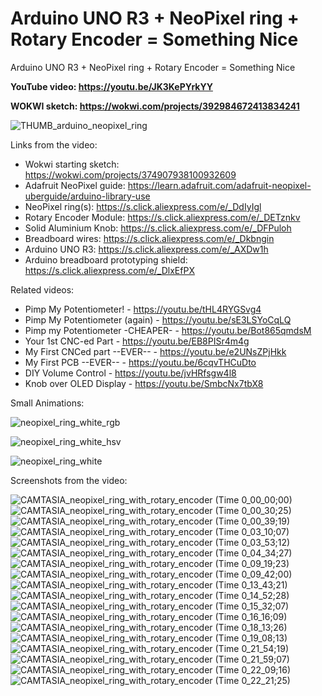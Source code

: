 # Arduino UNO R3 + NeoPixel ring + Rotary Encoder = Something Nice
Arduino UNO R3 + NeoPixel ring + Rotary Encoder = Something Nice

**YouTube video: https://youtu.be/JK3KePYrkYY**

**WOKWI sketch: https://wokwi.com/projects/392984672413834241**


![THUMB_arduino_neopixel_ring](https://github.com/upiir/arduino_neopixel_rings/assets/117754156/4e4a84ac-7bdd-4296-a003-c34cb91c94ff)


Links from the video:
- Wokwi starting sketch: https://wokwi.com/projects/374907938100932609
- Adafruit NeoPixel guide: https://learn.adafruit.com/adafruit-neopixel-uberguide/arduino-library-use
- NeoPixel ring(s): https://s.click.aliexpress.com/e/_DdIyIgl
- Rotary Encoder Module: https://s.click.aliexpress.com/e/_DETznkv
- Solid Aluminium Knob: https://s.click.aliexpress.com/e/_DFPuloh
- Breadboard wires: https://s.click.aliexpress.com/e/_Dkbngin
- Arduino UNO R3: https://s.click.aliexpress.com/e/_AXDw1h
- Arduino breadboard prototyping shield: https://s.click.aliexpress.com/e/_DlxEfPX

Related videos:
- Pimp My Potentiometer! - https://youtu.be/tHL4RYGSvg4
- Pimp My Potentiometer (again) - https://youtu.be/sE3LSYoCqLQ
- Pimp my Potentiometer -CHEAPER- - 	https://youtu.be/Bot865qmdsM
- Your 1st CNC-ed Part - https://youtu.be/EB8PISr4m4g
- My First CNCed part --EVER-- - https://youtu.be/e2UNsZPjHkk
- My First PCB --EVER-- - https://youtu.be/6cqvTHCuDto
- DIY Volume Control - https://youtu.be/jvHRfsgw4l8
- Knob over OLED Display - https://youtu.be/SmbcNx7tbX8





Small Animations:

![neopixel_ring_white_rgb](https://github.com/upiir/arduino_neopixel_rings/assets/117754156/5b0e78e7-8cb6-4b13-afee-052259754393)

![neopixel_ring_white_hsv](https://github.com/upiir/arduino_neopixel_rings/assets/117754156/e99f5ca4-85c6-46f1-b52e-10285e173509)

![neopixel_ring_white](https://github.com/upiir/arduino_neopixel_rings/assets/117754156/78d72c6b-c58b-4d33-bef6-56ed76509f4e)



Screenshots from the video:

![CAMTASIA_neopixel_ring_with_rotary_encoder (Time 0_00_00;00)](https://github.com/upiir/arduino_neopixel_rings/assets/117754156/dd07a994-62b1-4987-9f83-5a8447dbf2ce)
![CAMTASIA_neopixel_ring_with_rotary_encoder (Time 0_00_30;25)](https://github.com/upiir/arduino_neopixel_rings/assets/117754156/fb969f71-e2ba-4ada-b431-5d9888d72436)
![CAMTASIA_neopixel_ring_with_rotary_encoder (Time 0_00_39;19)](https://github.com/upiir/arduino_neopixel_rings/assets/117754156/c3cf68ed-05e3-428d-bbf1-826851aaabdc)
![CAMTASIA_neopixel_ring_with_rotary_encoder (Time 0_03_10;07)](https://github.com/upiir/arduino_neopixel_rings/assets/117754156/a8a92160-f9aa-4776-95d7-c7ddb5591d5c)
![CAMTASIA_neopixel_ring_with_rotary_encoder (Time 0_03_53;12)](https://github.com/upiir/arduino_neopixel_rings/assets/117754156/b53e13fc-dea5-4643-9270-d1e79b12eb25)
![CAMTASIA_neopixel_ring_with_rotary_encoder (Time 0_04_34;27)](https://github.com/upiir/arduino_neopixel_rings/assets/117754156/9166b384-7ab5-434e-b0c2-71c616074337)
![CAMTASIA_neopixel_ring_with_rotary_encoder (Time 0_09_19;23)](https://github.com/upiir/arduino_neopixel_rings/assets/117754156/e1970914-e1db-4f74-b09b-205c1eb758b7)
![CAMTASIA_neopixel_ring_with_rotary_encoder (Time 0_09_42;00)](https://github.com/upiir/arduino_neopixel_rings/assets/117754156/5458519a-233b-46ee-8c6c-2b0ee129c223)
![CAMTASIA_neopixel_ring_with_rotary_encoder (Time 0_13_43;21)](https://github.com/upiir/arduino_neopixel_rings/assets/117754156/480a8534-b0fc-429b-b2aa-110543f1a0d3)
![CAMTASIA_neopixel_ring_with_rotary_encoder (Time 0_14_52;28)](https://github.com/upiir/arduino_neopixel_rings/assets/117754156/15de5de7-44d1-4677-9e36-9e9ad7147b8b)
![CAMTASIA_neopixel_ring_with_rotary_encoder (Time 0_15_32;07)](https://github.com/upiir/arduino_neopixel_rings/assets/117754156/6ae334ce-d20a-459f-a5f7-48d6de7a130c)
![CAMTASIA_neopixel_ring_with_rotary_encoder (Time 0_16_16;09)](https://github.com/upiir/arduino_neopixel_rings/assets/117754156/f5e4c5e8-cfc8-46ce-bc9d-2ee6d1ccedfc)
![CAMTASIA_neopixel_ring_with_rotary_encoder (Time 0_18_13;26)](https://github.com/upiir/arduino_neopixel_rings/assets/117754156/b8cf8a89-6953-449b-bbcd-0fddb040f1b6)
![CAMTASIA_neopixel_ring_with_rotary_encoder (Time 0_19_08;13)](https://github.com/upiir/arduino_neopixel_rings/assets/117754156/c9abf74f-d3d0-41c8-ae38-8891fa3cf074)
![CAMTASIA_neopixel_ring_with_rotary_encoder (Time 0_21_54;19)](https://github.com/upiir/arduino_neopixel_rings/assets/117754156/19f07fa4-9104-4e7c-b197-d37f9a3e1649)
![CAMTASIA_neopixel_ring_with_rotary_encoder (Time 0_21_59;07)](https://github.com/upiir/arduino_neopixel_rings/assets/117754156/f68d43a3-6f2b-4cbc-92b7-70aac55db317)
![CAMTASIA_neopixel_ring_with_rotary_encoder (Time 0_22_09;16)](https://github.com/upiir/arduino_neopixel_rings/assets/117754156/71e06d25-e43b-4272-a92d-51cd73b36a09)
![CAMTASIA_neopixel_ring_with_rotary_encoder (Time 0_22_21;25)](https://github.com/upiir/arduino_neopixel_rings/assets/117754156/dbb9cae2-8c2d-4d08-a64b-84d85d8eb645)
